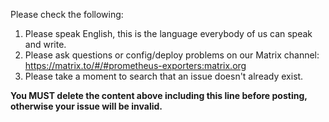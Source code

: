 Please check the following:

1. Please speak English, this is the language everybody of us can speak and write.
2. Please ask questions or config/deploy problems on our Matrix channel: https://matrix.to/#/#prometheus-exporters:matrix.org
3. Please take a moment to search that an issue doesn't already exist.

**You MUST delete the content above including this line before posting, otherwise your issue will be invalid.**
